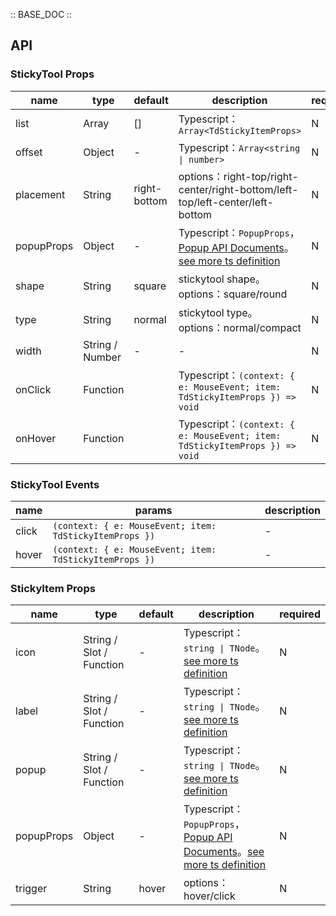 :: BASE_DOC ::

## API

### StickyTool Props

name | type | default | description | required
-- | -- | -- | -- | --
list | Array | [] | Typescript：`Array<TdStickyItemProps>` | N
offset | Object | - | Typescript：`Array<string \| number>` | N
placement | String | right-bottom | options：right-top/right-center/right-bottom/left-top/left-center/left-bottom | N
popupProps | Object | - | Typescript：`PopupProps`，[Popup API Documents](./popup?tab=api)。[see more ts definition](https://github.com/Tencent/tdesign-vue/tree/develop/src/sticky-tool/type.ts) | N
shape | String | square | stickytool shape。options：square/round | N
type | String | normal | stickytool type。options：normal/compact | N
width | String / Number | - | \- | N
onClick | Function |  | Typescript：`(context: { e: MouseEvent; item: TdStickyItemProps }) => void`<br/> | N
onHover | Function |  | Typescript：`(context: { e: MouseEvent; item: TdStickyItemProps }) => void`<br/> | N

### StickyTool Events

name | params | description
-- | -- | --
click | `(context: { e: MouseEvent; item: TdStickyItemProps })` | \-
hover | `(context: { e: MouseEvent; item: TdStickyItemProps })` | \-

### StickyItem Props

name | type | default | description | required
-- | -- | -- | -- | --
icon | String / Slot / Function | - | Typescript：`string \| TNode`。[see more ts definition](https://github.com/Tencent/tdesign-vue/blob/develop/src/common.ts) | N
label | String / Slot / Function | - | Typescript：`string \| TNode`。[see more ts definition](https://github.com/Tencent/tdesign-vue/blob/develop/src/common.ts) | N
popup | String / Slot / Function | - | Typescript：`string \| TNode`。[see more ts definition](https://github.com/Tencent/tdesign-vue/blob/develop/src/common.ts) | N
popupProps | Object | - | Typescript：`PopupProps`，[Popup API Documents](./popup?tab=api)。[see more ts definition](https://github.com/Tencent/tdesign-vue/tree/develop/src/sticky-tool/type.ts) | N
trigger | String | hover | options：hover/click | N
